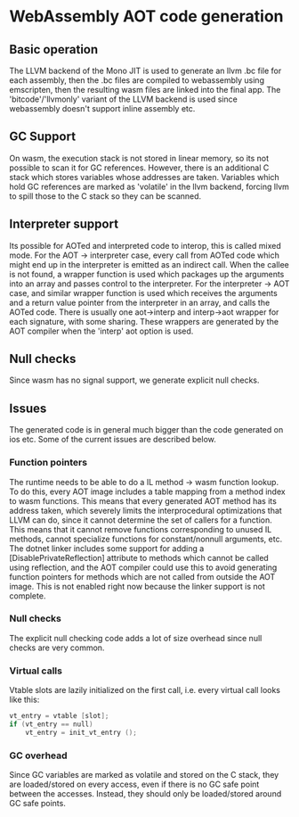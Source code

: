 # WebAssembly AOT code generation

## Basic operation

The LLVM backend of the Mono JIT is used to generate an llvm .bc file for each assembly, then the .bc files are
compiled to webassembly using emscripten, then the resulting wasm files are linked into the final app. The 'bitcode'/'llvmonly'
variant of the LLVM backend is used since webassembly doesn't support inline assembly etc.

## GC Support

On wasm, the execution stack is not stored in linear memory, so its not possible to scan it for GC references. However, there
is an additional C stack which stores variables whose addresses are taken. Variables which hold GC references are marked as
'volatile' in the llvm backend, forcing llvm to spill those to the C stack so they can be scanned.

## Interpreter support

Its possible for AOTed and interpreted code to interop, this is called mixed mode.
For the AOT -> interpreter case, every call from AOTed code which might end up in the interpreter is
emitted as an indirect call. When the callee is not found, a wrapper function is used which
packages up the arguments into an array and passes control to the interpreter.
For the interpreter -> AOT case, and similar wrapper function is used which receives the
arguments and a return value pointer from the interpreter in an array, and calls the
AOTed code. There is usually one aot->interp and interp->aot wrapper for each signature, with
some sharing. These wrappers are generated by the AOT compiler when the 'interp' aot option
is used.

## Null checks

Since wasm has no signal support, we generate explicit null checks.

## Issues

The generated code is in general much bigger than the code generated on ios etc. Some of the
current issues are described below.

### Function pointers

The runtime needs to be able to do a IL method -> wasm function lookup. To do this, every
AOT image includes a table mapping from a method index to wasm functions. This means that
every generated AOT method has its address taken, which severely limits the interprocedural
optimizations that LLVM can do, since it cannot determine the set of callers for a function.
This means that it cannot remove functions corresponding to unused IL methods, cannot
specialize functions for constant/nonnull arguments, etc.
The dotnet linker includes some support for adding a [DisablePrivateReflection] attribute to
methods which cannot be called using reflection, and the AOT compiler could use this
to avoid generating function pointers for methods which are not called from outside the
AOT image. This is not enabled right now because the linker support is not complete.

### Null checks

The explicit null checking code adds a lot of size overhead since null checks are very common.

### Virtual calls

Vtable slots are lazily initialized on the first call, i.e. every virtual call looks like this:
```C
vt_entry = vtable [slot];
if (vt_entry == null)
	vt_entry = init_vt_entry ();
```

### GC overhead

Since GC variables are marked as volatile and stored on the C stack, they are loaded/stored on every access,
even if there is no GC safe point between the accesses. Instead, they should only be loaded/stored around
GC safe points.
